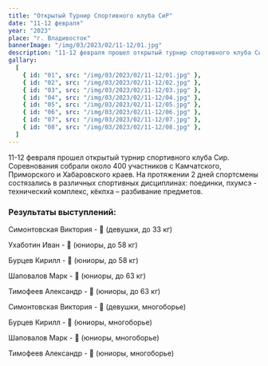 ```yaml
---
title: "Открытый Турнир Спортивного клуба СиР"
date: "11-12 февраля"
year: "2023"
place: "г. Владивосток"
bannerImage: "/img/03/2023/02/11-12/01.jpg"
description: "11-12 февраля прошел открытый турнир спортивного клуба Сир. Соревнования собрали около 400 участников с Камчатского, Приморского и Хабаровского краев. На протяжении 2 дней спортсмены состязались в различных спортивных дисциплинах: поединки, пхумсэ - технический комплекс, кёкпха – разбивание предметов."
gallary:
  [
    { id: "01", src: "/img/03/2023/02/11-12/01.jpg" },
    { id: "02", src: "/img/03/2023/02/11-12/02.jpg" },
    { id: "03", src: "/img/03/2023/02/11-12/03.jpg" },
    { id: "04", src: "/img/03/2023/02/11-12/04.jpg" },
    { id: "05", src: "/img/03/2023/02/11-12/05.jpg" },
    { id: "06", src: "/img/03/2023/02/11-12/06.jpg" },
    { id: "07", src: "/img/03/2023/02/11-12/07.jpg" },
    { id: "08", src: "/img/03/2023/02/11-12/08.jpg" },
  ]
---
```


11-12 февраля прошел открытый турнир спортивного клуба Сир. Соревнования собрали около 400 участников с Камчатского, Приморского и Хабаровского краев. На протяжении 2 дней спортсмены состязались в различных спортивных дисциплинах: поединки, пхумсэ - технический комплекс, кёкпха – разбивание предметов.

### Результаты выступлений:

Симонтовская Виктория - 🥇 (девушки, до 33 кг)

Ухаботин Иван - 🥉 (юниоры, до 58 кг)

Бурцев Кирилл - 🥉 (юниоры, до 58 кг)

Шаповалов Марк - 🥉 (юниоры, до 63 кг)

Тимофеев Александр - 🥉 (юниоры, до 63 кг)

Симонтовская Виктория - 🥇 (девушки, многоборье)

Бурцев Кирилл - 🥉 (юниоры, многоборье)

Шаповалов Марк - 🥉 (юниоры, многоборье)

Тимофеев Александр - 🥉 (юниоры, многоборье)
